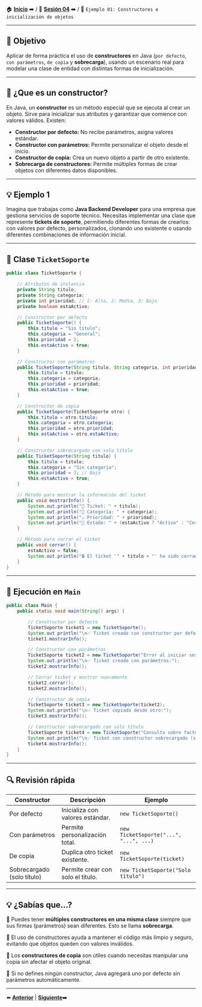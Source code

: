 🏠 [**Inicio**](../../Readme.md) ➡️ / 📖 [**Sesión 04**](../Readme.md) ➡️ / 📝 `Ejemplo 01: Constructores e inicialización de objetos`

---

## 🎯 Objetivo

Aplicar de forma práctica el uso de **constructores** en Java (`por defecto`, `con parámetros`, `de copia` y **sobrecarga**), usando un escenario real para modelar una clase de entidad con distintas formas de inicialización.

---

## 🧠 ¿Que es un constructor? 

En Java, un **constructor** es un método especial que se ejecuta al crear un objeto. Sirve para inicializar sus atributos y garantizar que comience con valores válidos. Existen:

- **Constructor por defecto:** No recibe parámetros, asigna valores estándar.
- **Constructor con parámetros:** Permite personalizar el objeto desde el inicio.
- **Constructor de copia:** Crea un nuevo objeto a partir de otro existente.
- **Sobrecarga de constructores:** Permite múltiples formas de crear objetos con diferentes datos disponibles.

---

## 💡 Ejemplo 1

Imagina que trabajas como **Java Backend Developer** para una empresa que gestiona servicios de soporte técnico. Necesitas implementar una clase que represente **tickets de soporte**, permitiendo diferentes formas de crearlos: con valores por defecto, personalizados, clonando uno existente o usando diferentes combinaciones de información inicial.

---

## 🧱 Clase `TicketSoporte`

```java
public class TicketSoporte {

    // Atributos de instancia
    private String titulo;
    private String categoria;
    private int prioridad; // 1: Alta, 2: Media, 3: Baja
    private boolean estaActivo;

    // Constructor por defecto
    public TicketSoporte() {
        this.titulo = "Sin título";
        this.categoria = "General";
        this.prioridad = 2;
        this.estaActivo = true;
    }

    // Constructor con parámetros
    public TicketSoporte(String titulo, String categoria, int prioridad) {
        this.titulo = titulo;
        this.categoria = categoria;
        this.prioridad = prioridad;
        this.estaActivo = true;
    }

    // Constructor de copia
    public TicketSoporte(TicketSoporte otro) {
        this.titulo = otro.titulo;
        this.categoria = otro.categoria;
        this.prioridad = otro.prioridad;
        this.estaActivo = otro.estaActivo;
    }

    // Constructor sobrecargado con solo título
    public TicketSoporte(String titulo) {
        this.titulo = titulo;
        this.categoria = "Sin categoría";
        this.prioridad = 3; // Baja
        this.estaActivo = true;
    }

    // Método para mostrar la información del ticket
    public void mostrarInfo() {
        System.out.println("🎫 Ticket: " + titulo);
        System.out.println("📂 Categoría: " + categoria);
        System.out.println("⚠️ Prioridad: " + prioridad);
        System.out.println("📌 Estado: " + (estaActivo ? "Activo" : "Cerrado"));
    }

    // Método para cerrar el ticket
    public void cerrar() {
        estaActivo = false;
        System.out.println("🔒 El ticket '" + titulo + "' ha sido cerrado.");
    }
}
```

---

## 🚀 Ejecución en `Main`

```java
public class Main {
    public static void main(String[] args) {

        // Constructor por defecto
        TicketSoporte ticket1 = new TicketSoporte();
        System.out.println("\n✅ Ticket creado con constructor por defecto:");
        ticket1.mostrarInfo();

        // Constructor con parámetros
        TicketSoporte ticket2 = new TicketSoporte("Error al iniciar sesión", "Accesos", 1);
        System.out.println("\n✅ Ticket creado con parámetros:");
        ticket2.mostrarInfo();

        // Cerrar ticket y mostrar nuevamente
        ticket2.cerrar();
        ticket2.mostrarInfo();

        // Constructor de copia
        TicketSoporte ticket3 = new TicketSoporte(ticket2);
        System.out.println("\n✅ Ticket copiado desde otro:");
        ticket3.mostrarInfo();

        // Constructor sobrecargado con solo título
        TicketSoporte ticket4 = new TicketSoporte("Consulta sobre facturación");
        System.out.println("\n✅ Ticket con constructor sobrecargado (solo título):");
        ticket4.mostrarInfo();
    }
}
```

---

## 🔍 Revisión rápida

| Constructor                  | Descripción                                       | Ejemplo                                |
|------------------------------|---------------------------------------------------|----------------------------------------|
| Por defecto                  | Inicializa con valores estándar.                 | `new TicketSoporte()`                  |
| Con parámetros               | Permite personalización total.                   | `new TicketSoporte("...", "...", ...)` |
| De copia                     | Duplica otro ticket existente.                   | `new TicketSoporte(ticket)`            |
| Sobrecargado (solo título)   | Permite crear con solo el título.                | `new TicketSoporte("Solo título")`     |

---

## 💡 ¿Sabías que...?

🔹 Puedes tener **múltiples constructores en una misma clase** siempre que sus firmas (parámetros) sean diferentes. Esto se llama **sobrecarga**.

🔹 El uso de constructores ayuda a mantener el código más limpio y seguro, evitando que objetos queden con valores inválidos.

🔹 Los **constructores de copia** son útiles cuando necesitas manipular una copia sin afectar el objeto original.

🔹 Si no defines ningún constructor, Java agregará uno por defecto sin parámetros automáticamente.

---

⬅️ [**Anterior**](../Readme.md) | [**Siguiente**](../Ejemplo-02/Readme.md)➡️
